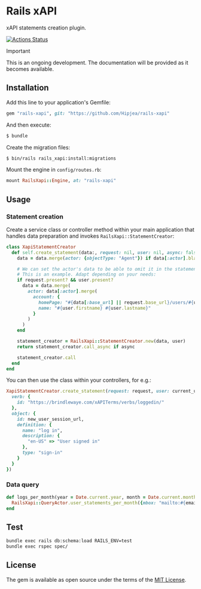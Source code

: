 # Rails xAPI

xAPI statements creation plugin.

[![Actions Status](https://github.com/Hipjea/rails-xapi/actions/workflows/ci.yml/badge.svg)](https://github.com/Hipjea/rails-xapi/actions/workflows/ci.yml/)

> [!IMPORTANT]
> This is an ongoing development. The documentation will be provided as it becomes available.


## Installation

Add this line to your application's Gemfile:

```ruby
gem "rails-xapi", git: "https://github.com/Hipjea/rails-xapi"
```

And then execute:

```bash
$ bundle
```

Create the migration files:

```bash
$ bin/rails rails_xapi:install:migrations
```

Mount the engine in `config/routes.rb`:

```ruby
mount RailsXapi::Engine, at: "rails-xapi"
```


## Usage

### Statement creation

Create a service class or controller method within your main application that handles data preparation and invokes `RailsXapi::StatementCreator`:

```ruby
class XapiStatementCreator
  def self.create_statement(data:, request: nil, user: nil, async: false)
    data = data.merge(actor: {objectType: "Agent"}) if data[:actor].blank?

    # We can set the actor's data to be able to omit it in the statements declarations.
    # This is an example. Adapt depending on your needs:
    if request.present? && user.present?
      data = data.merge(
        actor: data[:actor].merge(
          account: {
            homePage: "#{data[:base_url] || request.base_url}/users/#{user&.id}",
            name: "#{user.firstname} #{user.lastname}"
          }
        )
      )
    end

    statement_creator = RailsXapi::StatementCreator.new(data, user)
    return statement_creator.call_async if async

    statement_creator.call
  end
end
```

You can then use the class within your controllers, for e.g.:

```ruby
XapiStatementCreator.create_statement(request: request, user: current_user, data: {
  verb: {
    id: "https://brindlewaye.com/xAPITerms/verbs/loggedin/"
  },
  object: {
    id: new_user_session_url,
    definition: {
      name: "log in",
      description: {
        "en-US" => "User signed in"
      },
      type: "sign-in"
    }
  }
})
```


### Data query

```ruby
def logs_per_month(year = Date.current.year, month = Date.current.month)
  RailsXapi::QueryActor.user_statements_per_month({mbox: "mailto:#{email}"}, year, month)
end
```


## Test

```bash
bundle exec rails db:schema:load RAILS_ENV=test
bundle exec rspec spec/
```


## License

The gem is available as open source under the terms of the [MIT License](https://opensource.org/licenses/MIT).

